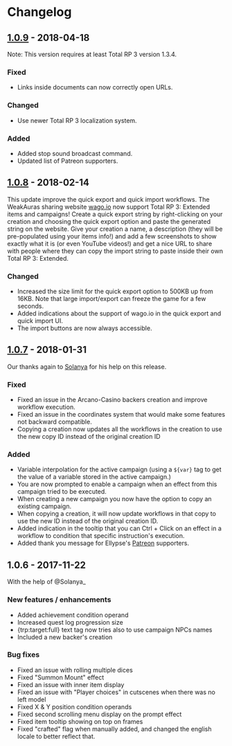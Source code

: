 # Changelog

## [1.0.9](https://github.com/Ellypse/Total-RP-3/compare/1.0.8...1.0.9) - 2018-04-18

Note: This version requires at least Total RP 3 version 1.3.4.

### Fixed

- Links inside documents can now correctly open URLs.

### Changed

- Use newer Total RP 3 localization system.

### Added

- Added stop sound broadcast command.
- Updated list of Patreon supporters.

## [1.0.8](https://github.com/Ellypse/Total-RP-3/compare/1.0.7...1.0.8) - 2018-02-14

This update improve the quick export and quick import workflows. The WeakAuras sharing website [wago.io](http://wago.io) now support Total RP 3: Extended items and campaigns! Create a quick export string by right-clicking on your creation and choosing the quick export option and paste the generated string on the website. Give your creation a name, a description (they will be pre-populated using your items info!) and add a few screenshots to show exactly what it is (or even YouTube videos!) and get a nice URL to share with people where they can copy the import string to paste inside their own Total RP 3: Extended.

### Changed

- Increased the size limit for the quick export option to 500KB up from 16KB. Note that large import/export can freeze the game for a few seconds.
- Added indications about the support of wago.io in the quick export and quick import UI.
- The import buttons are now always accessible.

## [1.0.7](https://github.com/Ellypse/Total-RP-3/compare/1.0.6...1.0.7) - 2018-01-31

Our thanks again to [Solanya](http://twitter.com/Solanya_) for his help on this release.

### Fixed

- Fixed an issue in the Arcano-Casino backers creation and improve workflow execution.
- Fixed an issue in the coordinates system that would make some features not backward compatible.
- Copying a creation now updates all the workflows in the creation to use the new copy ID instead of the original creation ID

### Added

- Variable interpolation for the active campaign (using a `${var}` tag to get the value of a variable stored in the active campaign.)
- You are now prompted to enable a campaign when an effect from this campaign tried to be executed.
- When creating a new campaign you now have the option to copy an existing campaign.
- When copying a creation, it will now update workflows in that copy to use the new ID instead of the original creation ID.
- Added indication in the tooltip that you can Ctrl + Click on an effect in a workflow to condition that specific instruction's execution.
- Added thank you message for Ellypse's [Patreon](http://patreon.com/Ellypse) supporters.

## 1.0.6  - 2017-11-22

With the help of @Solanya_

### New features / enhancements

- Added achievement condition operand
- Increased quest log progression size
- {trp:target:full} text tag now tries also to use campaign NPCs names
- Included a new backer's creation

### Bug fixes

- Fixed an issue with rolling multiple dices
- Fixed "Summon Mount" effect
- Fixed an issue with inner item display
- Fixed an issue with "Player choices" in cutscenes when there was no left model
- Fixed X & Y position condition operands
- Fixed second scrolling menu display on the prompt effect
- Fixed item tooltip showing on top on frames
- Fixed "crafted" flag when manually added, and changed the english locale to better reflect that.
